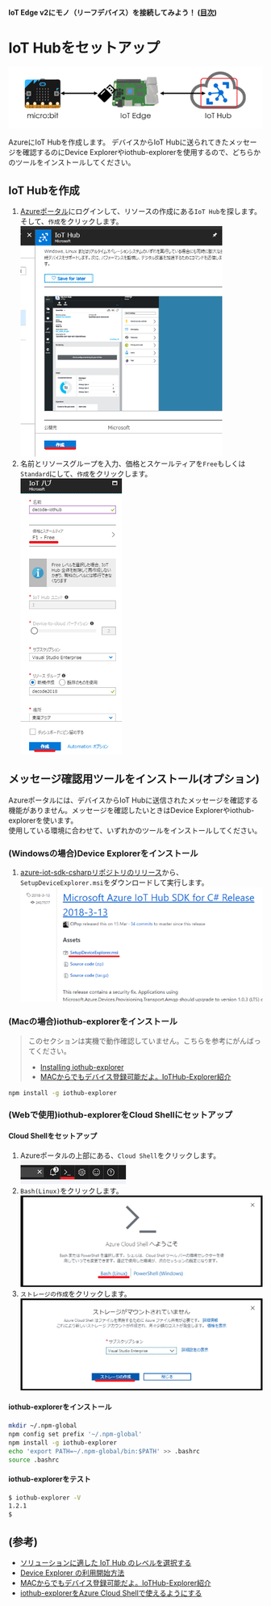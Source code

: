 #### IoT Edge v2にモノ（リーフデバイス）を接続してみよう！ ([目次](readme.md))

# IoT Hubをセットアップ

![19](img/19.png)

AzureにIoT Hubを作成します。
デバイスからIoT Hubに送られてきたメッセージを確認するのにDevice Explorerやiothub-explorerを使用するので、どちらかのツールをインストールしてください。

## IoT Hubを作成

1. [Azureポータル](https://portal.azure.com)にログインして、リソースの作成にある`IoT Hub`を探します。そして、`作成`をクリックします。  
![4](img/4.png)
1. 名前とリソースグループを入力、価格とスケールティアを`Free`もしくは`Standard`にして、`作成`をクリックします。  
![5](img/5.png)

## メッセージ確認用ツールをインストール(オプション)

Azureポータルには、デバイスからIoT Hubに送信されたメッセージを確認する機能がありません。メッセージを確認したいときはDevice Explorerやiothub-explorerを使います。  
使用している環境に合わせて、いずれかのツールをインストールしてください。

### (Windowsの場合)Device Explorerをインストール

1. [azure-iot-sdk-csharpリポジトリのリリース](https://github.com/Azure/azure-iot-sdk-csharp/releases)から、`SetupDeviceExplorer.msi`をダウンロードして実行します。  
![24](img/24.png)

### (Macの場合)iothub-explorerをインストール

> このセクションは実機で動作確認していません。こちらを参考にがんばってください。
> * [Installing iothub-explorer](https://github.com/Azure/iothub-explorer)
> * [MACからでもデバイス登録可能だよ。IoTHub-Explorer紹介](https://blogs.msdn.microsoft.com/hirosho/2016/11/29/introduce_iothub_explorer_tool/)

```bash
npm install -g iothub-explorer
```

### (Webで使用)iothub-explorerをCloud Shellにセットアップ

#### Cloud Shellをセットアップ

1. Azureポータルの上部にある、`Cloud Shell`をクリックします。  
![6](img/6.png)
1. `Bash(Linux)`をクリックします。  
![7](img/7.png)
1. `ストレージの作成`をクリックします。  
![8](img/8.png)

#### iothub-explorerをインストール

```bash
mkdir ~/.npm-global
npm config set prefix '~/.npm-global'
npm install -g iothub-explorer
echo 'export PATH=~/.npm-global/bin:$PATH' >> .bashrc
source .bashrc
```

#### iothub-explorerをテスト

```bash
$ iothub-explorer -V
1.2.1
$
```

## (参考)

* [ソリューションに適した IoT Hub のレベルを選択する](https://docs.microsoft.com/ja-jp/azure/iot-hub/iot-hub-scaling)
* [Device Explorer の利用開始方法](https://blogs.msdn.microsoft.com/jpazureiotblog/2017/12/12/device-explorer-%E3%81%AE%E5%88%A9%E7%94%A8%E9%96%8B%E5%A7%8B%E6%96%B9%E6%B3%95/)
* [MACからでもデバイス登録可能だよ。IoTHub-Explorer紹介](https://blogs.msdn.microsoft.com/hirosho/2016/11/29/introduce_iothub_explorer_tool/)
* [iothub-explorerをAzure Cloud Shellで使えるようにする](http://matsujirushi.hatenablog.jp/entry/2018/04/01/173651)